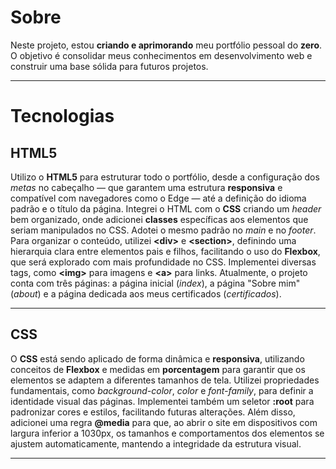 <h1>Sobre</h1>
<p>
Neste projeto, estou <strong>criando e aprimorando</strong> meu portfólio pessoal do <strong>zero</strong>.  
O objetivo é consolidar meus conhecimentos em desenvolvimento web e construir uma base sólida para futuros projetos.
</p>

---

<h1>Tecnologias</h1>

<h2>HTML5</h2>
<p>
Utilizo o <strong>HTML5</strong> para estruturar todo o portfólio, desde a configuração dos <em>metas</em> no cabeçalho — que garantem uma estrutura <strong>responsiva</strong> e compatível com navegadores como o Edge — até a definição do idioma padrão e o título da página.  
Integrei o HTML com o <strong>CSS</strong> criando um <em>header</em> bem organizado, onde adicionei <strong>classes</strong> específicas aos elementos que seriam manipulados no CSS.  
Adotei o mesmo padrão no <em>main</em> e no <em>footer</em>.  
Para organizar o conteúdo, utilizei <strong>&lt;div&gt;</strong> e <strong>&lt;section&gt;</strong>, definindo uma hierarquia clara entre elementos pais e filhos, facilitando o uso do <strong>Flexbox</strong>, que será explorado com mais profundidade no CSS.  
Implementei diversas tags, como <strong>&lt;img&gt;</strong> para imagens e <strong>&lt;a&gt;</strong> para links.  
Atualmente, o projeto conta com três páginas: a página inicial (<em>index</em>), a página "Sobre mim" (<em>about</em>) e a página dedicada aos meus certificados (<em>certificados</em>).
</p>

---

<h2>CSS</h2>
<p>
O <strong>CSS</strong> está sendo aplicado de forma dinâmica e <strong>responsiva</strong>, utilizando conceitos de <strong>Flexbox</strong> e medidas em <strong>porcentagem</strong> para garantir que os elementos se adaptem a diferentes tamanhos de tela.  
Utilizei propriedades fundamentais, como <em>background-color</em>, <em>color</em> e <em>font-family</em>, para definir a identidade visual das páginas.  
Implementei também um seletor <strong>:root</strong> para padronizar cores e estilos, facilitando futuras alterações.  
Além disso, adicionei uma regra <strong>@media</strong> para que, ao abrir o site em dispositivos com largura inferior a 1030px, os tamanhos e comportamentos dos elementos se ajustem automaticamente, mantendo a integridade da estrutura visual.
</p>

---
